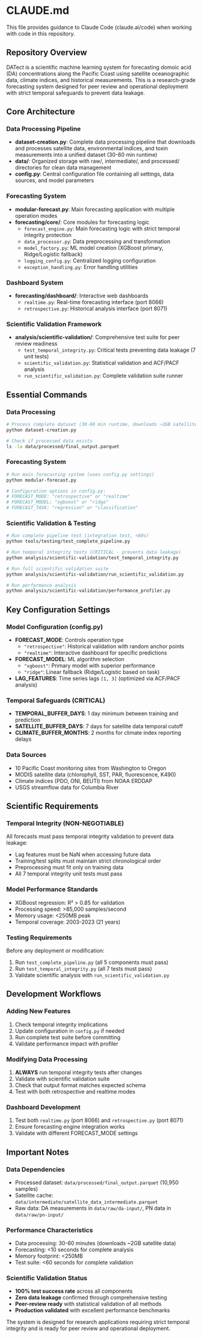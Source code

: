 # CLAUDE.md

This file provides guidance to Claude Code (claude.ai/code) when working with code in this repository.

## Repository Overview

DATect is a scientific machine learning system for forecasting domoic acid (DA) concentrations along the Pacific Coast using satellite oceanographic data, climate indices, and historical measurements. This is a research-grade forecasting system designed for peer review and operational deployment with strict temporal safeguards to prevent data leakage.

## Core Architecture

### Data Processing Pipeline
- **dataset-creation.py**: Complete data processing pipeline that downloads and processes satellite data, environmental indices, and toxin measurements into a unified dataset (30-60 min runtime)
- **data/**: Organized storage with raw/, intermediate/, and processed/ directories for clean data management
- **config.py**: Central configuration file containing all settings, data sources, and model parameters

### Forecasting System
- **modular-forecast.py**: Main forecasting application with multiple operation modes
- **forecasting/core/**: Core modules for forecasting logic
  - `forecast_engine.py`: Main forecasting logic with strict temporal integrity protection
  - `data_processor.py`: Data preprocessing and transformation
  - `model_factory.py`: ML model creation (XGBoost primary, Ridge/Logistic fallback)
  - `logging_config.py`: Centralized logging configuration
  - `exception_handling.py`: Error handling utilities

### Dashboard System  
- **forecasting/dashboard/**: Interactive web dashboards
  - `realtime.py`: Real-time forecasting interface (port 8066)
  - `retrospective.py`: Historical analysis interface (port 8071)

### Scientific Validation Framework
- **analysis/scientific-validation/**: Comprehensive test suite for peer review readiness
  - `test_temporal_integrity.py`: Critical tests preventing data leakage (7 unit tests)
  - `scientific_validation.py`: Statistical validation and ACF/PACF analysis
  - `run_scientific_validation.py`: Complete validation suite runner

## Essential Commands

### Data Processing
```bash
# Process complete dataset (30-60 min runtime, downloads ~2GB satellite data)
python dataset-creation.py

# Check if processed data exists
ls -la data/processed/final_output.parquet
```

### Forecasting System
```bash
# Run main forecasting system (uses config.py settings)
python modular-forecast.py

# Configuration options in config.py:
# FORECAST_MODE: "retrospective" or "realtime" 
# FORECAST_MODEL: "xgboost" or "ridge"
# FORECAST_TASK: "regression" or "classification"
```

### Scientific Validation & Testing
```bash
# Run complete pipeline test (integration test, <60s)
python tools/testing/test_complete_pipeline.py

# Run temporal integrity tests (CRITICAL - prevents data leakage)
python analysis/scientific-validation/test_temporal_integrity.py

# Run full scientific validation suite
python analysis/scientific-validation/run_scientific_validation.py

# Run performance analysis
python analysis/scientific-validation/performance_profiler.py
```

## Key Configuration Settings

### Model Configuration (config.py)
- **FORECAST_MODE**: Controls operation type
  - `"retrospective"`: Historical validation with random anchor points  
  - `"realtime"`: Interactive dashboard for specific predictions
- **FORECAST_MODEL**: ML algorithm selection
  - `"xgboost"`: Primary model with superior performance
  - `"ridge"`: Linear fallback (Ridge/Logistic based on task)
- **LAG_FEATURES**: Time series lags `[1, 3]` (optimized via ACF/PACF analysis)

### Temporal Safeguards (CRITICAL)
- **TEMPORAL_BUFFER_DAYS**: 1 day minimum between training and prediction
- **SATELLITE_BUFFER_DAYS**: 7 days for satellite data temporal cutoff  
- **CLIMATE_BUFFER_MONTHS**: 2 months for climate index reporting delays

### Data Sources
- 10 Pacific Coast monitoring sites from Washington to Oregon
- MODIS satellite data (chlorophyll, SST, PAR, fluorescence, K490)
- Climate indices (PDO, ONI, BEUTI) from NOAA ERDDAP
- USGS streamflow data for Columbia River

## Scientific Requirements

### Temporal Integrity (NON-NEGOTIABLE)
All forecasts must pass temporal integrity validation to prevent data leakage:
- Lag features must be NaN when accessing future data
- Training/test splits must maintain strict chronological order
- Preprocessing must fit only on training data
- All 7 temporal integrity unit tests must pass

### Model Performance Standards
- XGBoost regression: R² > 0.85 for validation
- Processing speed: >85,000 samples/second
- Memory usage: <250MB peak
- Temporal coverage: 2003-2023 (21 years)

### Testing Requirements
Before any deployment or modification:
1. Run `test_complete_pipeline.py` (all 5 components must pass)
2. Run `test_temporal_integrity.py` (all 7 tests must pass)
3. Validate scientific analysis with `run_scientific_validation.py`

## Development Workflows

### Adding New Features
1. Check temporal integrity implications
2. Update configuration in `config.py` if needed
3. Run complete test suite before committing
4. Validate performance impact with profiler

### Modifying Data Processing
1. **ALWAYS** run temporal integrity tests after changes
2. Validate with scientific validation suite
3. Check that output format matches expected schema
4. Test with both retrospective and realtime modes

### Dashboard Development  
1. Test both `realtime.py` (port 8066) and `retrospective.py` (port 8071)
2. Ensure forecasting engine integration works
3. Validate with different FORECAST_MODE settings

## Important Notes

### Data Dependencies
- Processed dataset: `data/processed/final_output.parquet` (10,950 samples)
- Satellite cache: `data/intermediate/satellite_data_intermediate.parquet`
- Raw data: DA measurements in `data/raw/da-input/`, PN data in `data/raw/pn-input/`

### Performance Characteristics
- Data processing: 30-60 minutes (downloads ~2GB satellite data)
- Forecasting: <10 seconds for complete analysis
- Memory footprint: <250MB
- Test suite: <60 seconds for complete validation

### Scientific Validation Status
- **100% test success rate** across all components
- **Zero data leakage** confirmed through comprehensive testing
- **Peer-review ready** with statistical validation of all methods
- **Production validated** with excellent performance benchmarks

The system is designed for research applications requiring strict temporal integrity and is ready for peer review and operational deployment.